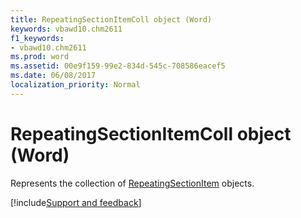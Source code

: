 ```yaml
---
title: RepeatingSectionItemColl object (Word)
keywords: vbawd10.chm2611
f1_keywords:
- vbawd10.chm2611
ms.prod: word
ms.assetid: 00e9f159-99e2-834d-545c-708586eacef5
ms.date: 06/08/2017
localization_priority: Normal
---
```



# RepeatingSectionItemColl object (Word)

Represents the collection of [RepeatingSectionItem](Word.repeatingsectionitem.md) objects.


[!include[Support and feedback](~/includes/feedback-boilerplate.md)]